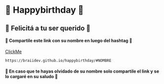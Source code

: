 # 🎂 Happybirthday 🎂

## 🤝 Felicitá a tu ser querido 🤝

#### 🔗 Compartile este link con su nombre en luego del hashtag 🔗

[ClickMe](https://braiidev.github.io/happybirthday)

`https://braiidev.github.io/happybirthday/#NOMBRE`

#### 🤦 En caso que te hayas olvidado de su nombre solo compartile el link y se lo cargaré en su saludo 🤡
